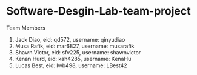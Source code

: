 # Software-Desgin-Lab-team-project

Team Members
  1. Jack Diao, eid: qd572, username: qinyudiao
  2. Musa Rafik, eid: mar6827, username: musarafik 
  3. Shawn Victor, eid: sfv225, username: shawnvictor
  4. Kenan Hurd, eid: kah4285, username: KenaHu
  5. Lucas Best, eid: lwb498, username: LBest42
